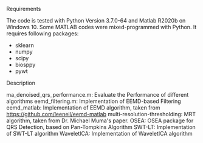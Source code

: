 Requirements

The code is tested with Python Version 3.7.0-64 and Matlab R2020b on Windows 10. 
Some MATLAB  codes were mixed-programmed with Python. It requires following packages:
- sklearn
- numpy
- scipy
- biosppy
- pywt

Description

ma_denoised_qrs_performance.m: Evaluate the Performance of different algorithms
eemd_filtering.m: Implementation of EEMD-based Filtering
eemd_matlab: Implementation of EEMD algorithm, taken from https://github.com/leeneil/eemd-matlab
multi-resolution-thresholding: MRT algorithm, taken from Dr. Michael Muma's paper.
OSEA: OSEA package for QRS Detection, based on Pan-Tompkins Algorithm
SWT-LT: Implementation of SWT-LT algorithm
WaveletICA: Implementation of WaveletICA algorithm